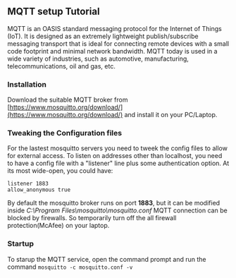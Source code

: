 ## MQTT setup Tutorial

MQTT is an OASIS standard messaging protocol for the Internet of Things (IoT). It is designed as an extremely lightweight publish/subscribe messaging transport that is ideal for connecting remote devices with a small code footprint and minimal network bandwidth. MQTT today is used in a wide variety of industries, such as automotive, manufacturing, telecommunications, oil and gas, etc.

### Installation
Download the suitable MQTT broker from [https://www.mosquitto.org/download/](https://www.mosquitto.org/download/) and install it on your PC/Laptop.


### Tweaking the Configuration files
For the lastest mosquitto servers you need to tweek the config files to allow for external access.
To listen on addresses other than localhost, you need to have a config file with 
a "listener" line plus some authentication option. At its most wide-open, 
you could have:

```
listener 1883
allow_anonymous true
```
By default the mosquitto broker runs on port **1883**, but it can be modified inside _C:\Program Files\mosquitto\mosquitto.conf_
MQTT connection can be blocked by firewalls. So temporarily turn off the all firewall protection(McAfee) on your laptop.

### Startup
To starup the MQTT service, open the command prompt and run the command `mosquitto -c mosquitto.conf -v`



